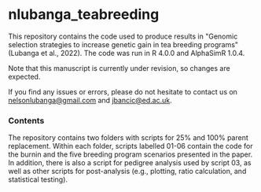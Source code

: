 # nlubanga_teabreeding

This repository contains the code used to produce results in "Genomic selection strategies to increase genetic gain in tea breeding programs" (Lubanga et al., 2022). The code was run in R 4.0.0 and AlphaSimR 1.0.4.

Note that this manuscript is currently under revision, so changes are expected. 

If you find any issues or errors, please do not hesitate to contact us on nelsonlubanga@gmail.com and jbancic@ed.ac.uk.

### Contents
The repository contains two folders with scripts for 25% and 100% parent replacement. Within each folder, scripts labelled 01-06 contain the code for the burnin and the five breeding program scenarios presented in the paper. In addition, there is also a script for pedigree analysis used by script 03, as well as other scripts for post-analysis (e.g., plotting, ratio calculation, and statistical testing). 
